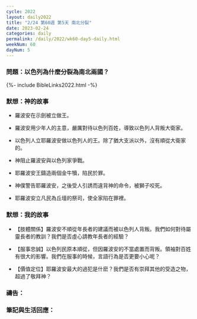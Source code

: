 ```yaml
---
cycle: 2022
layout: daily2022
title: "2/24 第60週 第5天 南北分裂"
date: 2023-02-24
categories: daily
permalink: /daily/2022/wk60-day5-daily.html
weekNum: 60
dayNum: 5
---
```


### 問題：以色列為什麼分裂為南北兩國？

{%- include BibleLinks2022.html -%}

### 默想：神的故事 
+ 羅波安在示劍被立做王。

+ 羅波安用少年人的主意，嚴厲對待以色列百姓，導致以色列人背叛大衛家。

+ 以色列人立耶羅波安做以色列人的王。除了猶大支派以外，沒有順從大衛家的。

+ 神阻止羅波安與以色列家爭戰。

+ 耶羅波安王鑄造兩個金牛犢，陷民於罪。

+ 神僕警告耶羅波安，之後受人引誘而違背神的命令，被獅子咬死。

+ 耶羅波安立凡民為丘壇的祭司，使全家陷在罪裡。

### 默想：我的故事
+ 【肢體關係】羅波安不順從年長者的建議而被以色列人背叛。我們如何對待屬靈長者的教訓？我們是否虛心請教年長者的經驗？

+ 【服事忠誠】以色列民原本順從，但因羅波安的不當處置而背叛。領袖對百姓有很大的影響。我們在服事的時候，言語行為是否更要小心呢？

+ 【價值定位】耶羅波安最大的過犯是什麽？我們是否有崇拜其他的受造之物，超過了敬拜神？

### 禱告：

### 筆記與生活回應：
